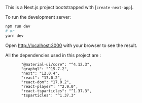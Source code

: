 This is a Next.js project bootstrapped with [`create-next-app`].

To run the development server:

```bash
npm run dev
# or
yarn dev
```
Open [http://localhost:3000](http://localhost:3000) with your browser to see the result.

All the dependencies used in this project are :
 ```"@apollo/client": "^3.4.17",
        "@material-ui/core": "^4.12.3",
        "graphql": "^15.7.2",
        "next": "12.0.4",
        "react": "17.0.2",
        "react-dom": "17.0.2",
        "react-player": "^2.9.0",
        "react-tsparticles": "^1.37.3",
        "tsparticles": "^1.37.3"
```
